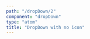 ```yaml
---
path: "/dropDown/2"
component: "dropDown"
type: "atom"
title: "DropDown with no icon"
---
```

<codeblock>
<DropDown
  options={[
    { label: 'Apple', value: 'apple' },
    { label: 'Banana', value: 'banana' },
    { label: 'Custard Apple', value: 'custard-apple' },
    { label: 'Dates', value: 'dates' }
  ]}
  icon={false}
>
</DropDown>
</codeblock>
